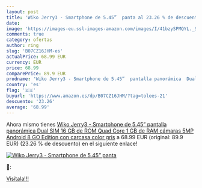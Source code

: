 ```yaml
---
layout: post
title: 'Wiko Jerry3 - Smartphone de 5.45”  panta al 23.26 % de descuento'
date: 
image: 'https://images-eu.ssl-images-amazon.com/images/I/41bzySPMQYL._SL200_.jpg'
comments: true
category: ofertas
author: ring
slug: 'B07CZ16JHM-es'
actualPrice: 68.99 EUR
currency: EUR
price: 68.99
comparePrice: 89.9 EUR
prodname: 'Wiko Jerry3 - Smartphone de 5.45”  pantalla panorámica  Dual SIM  16 GB de ROM  Quad Core  1 GB de RAM  cámaras 5MP  Android 8 GO Edition  con carcasa  color gris'
country: 'es'
flag: '🇪🇸'
buyurl: 'https://www.amazon.es/dp/B07CZ16JHM/?tag=tolees-21'
descuento: '23.26'
average: '68.99'
---
```


Ahora mismo tienes [Wiko Jerry3 - Smartphone de 5.45”  pantalla panorámica  Dual SIM  16 GB de ROM  Quad Core  1 GB de RAM  cámaras 5MP  Android 8 GO Edition  con carcasa  color gris](https://www.amazon.es/dp/B07CZ16JHM/?tag=tolees-21) a 68.99 EUR (original: 89.9 EUR) (23.26 %  de descuento) en el siguiente enlace!

[![Wiko Jerry3 - Smartphone de 5.45”  panta](https://images-eu.ssl-images-amazon.com/images/I/41bzySPMQYL._SL200_.jpg)](https://www.amazon.es/dp/B07CZ16JHM/?tag=tolees-21)

🔎:


[Visítala!!!](https://www.amazon.es/dp/B07CZ16JHM/?tag=tolees-21)
